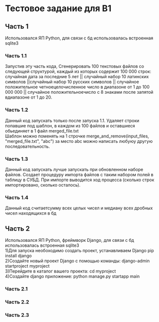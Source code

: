 # Тестовое задание для B1  
## Часть 1  
Использовался ЯП Python, для связи с бд использовалась встроенная sqlite3
### Часть 1.1  
Запустив эту часть кода, Сгенерировать 100 текстовых файлов со следующей структурой, каждый из которых содержит 100 000 строк:  
случайная дата за последние 5 лет || случайный набор 10 латинских символов ||случайный набор 10 русских символов || случайное положительное четноецелочисленное число в диапазоне от 1 до 100 000 000 || случайное положительноечисло с 8 знаками после запятой вдиапазоне от 1 до 20.
### Часть 1.2  
Данный код запускать только после запуска 1.1. Удаляет строки попавшие под шаблон, в каждом из 100 файлов и оставшиеся обьединяет в 1 файл merged_file.txt  
Шаблон можно поменять на 1 строчке merge_and_remove(input_files, "merged_file.txt", "abc") за место abc можно написать любуюу другую последовательность.
### Часть 1.3  
Данный код запускать лучше запускать при обновленном наборе файлов. Создает процедуру импорта файлов с таким набором полей в таблицу в СУБД. При импорте выводится ход процесса (сколько строк импортировано, сколько осталось).  
### Часть 1.4  
Данный код считаетсумму всех целых чисел и медиану всех дробных чисел находящихся в бд
## Часть 2
Использовался ЯП Python, фреймворк Django, для связи с бд использовалась встроенная sqlite3  
1)Для запуска необоходимо создать проект, устанавливаем Django pip install django  
2)Создайте новый проект Django с помощью команды: django-admin startproject myproject  
3)Перейдите в каталог вашего проекта: cd myproject  
4)Создайте django приложение: python manage.py startapp main  
### Часть 2.1
### Часть 2.2
### Часть 2.3
